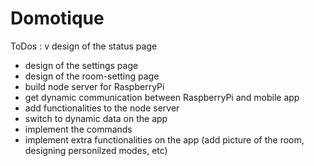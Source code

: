 # Domotique

ToDos :
v design of the status page
- design of the settings page
- design of the room-setting page
- build node server for RaspberryPi
- get dynamic communication between RaspberryPi and mobile app
- add functionalities to the node server
- switch to dynamic data on the app
- implement the commands
- implement extra functionalities on the app (add picture of the room, designing personilzed modes, etc)
